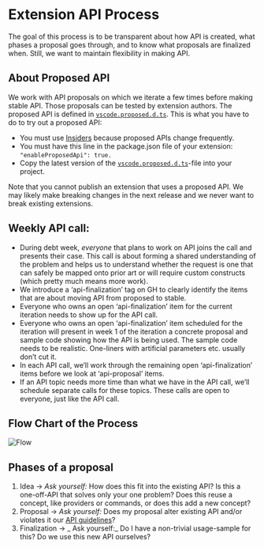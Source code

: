 Extension API Process
=

The goal of this process is to be transparent about how API is created, what phases a proposal goes through, and to know what proposals are finalized when. Still, we want to maintain flexibility in making API. 

About Proposed API
--
We work with API proposals on which we iterate a few times before making stable API. Those proposals can be tested by extension authors. The proposed API is defined in [`vscode.proposed.d.ts`](https://github.com/Microsoft/vscode/blob/master/src/vs/vscode.proposed.d.ts). This is what you have to do to try out a proposed API:

* You must use [Insiders](https://code.visualstudio.com/insiders/) because proposed APIs change frequently.
* You must have this line in the package.json file of your extension: `"enableProposedApi": true.`
* Copy the latest version of the [`vscode.proposed.d.ts`](https://github.com/Microsoft/vscode/blob/master/src/vs/vscode.proposed.d.ts)-file into your project.

Note that you cannot publish an extension that uses a proposed API. We may likely make breaking changes in the next release and we never want to break existing extensions.

Weekly API call: 
--

* During debt week, *everyone* that plans to work on API joins the call and presents their case. This call is about forming a shared understanding of the problem and helps us to understand whether the request is one that can safely be mapped onto prior art or will require custom constructs (which pretty much means more work).
* We introduce a ‘api-finalization’ tag on GH to clearly identify the items that are about moving API from proposed to stable.
* Everyone who owns an open ‘api-finalization’ item for the current iteration needs to show up for the API call.
* Everyone who owns an open ‘api-finalization’ item scheduled for the iteration will present in week 1 of the iteration a concrete proposal and sample code showing how the API is being used. The sample code needs to be realistic. One-liners with artificial parameters etc. usually don’t cut it.
* In each API call, we’ll work through the remaining open ‘api-finalization’ items before we look at ‘api-proposal’ items.
* If an API topic needs more time than what we have in the API call, we’ll schedule separate calls for these topics. These calls are open to everyone, just like the API call. 

Flow Chart of the Process
---

![Flow](https://user-images.githubusercontent.com/1794099/42496119-5cecdc82-8425-11e8-8b03-48e95716bf2d.png)


Phases of a proposal
--

1. Idea -> _Ask yourself:_ How does this fit into the existing API? Is this a one-off-API that solves only your one problem? Does this reuse a concept, like providers or commands, or does this add a new concept? 
2. Proposal -> _Ask yourself:_ Does my proposal alter existing API and/or violates it our [API guidelines](https://github.com/Microsoft/vscode/wiki/Extension-API-guidelines)?
3. Finalization -> _ Ask yourself:_ Do I have a non-trivial usage-sample for this? Do we use this new API ourselves? 